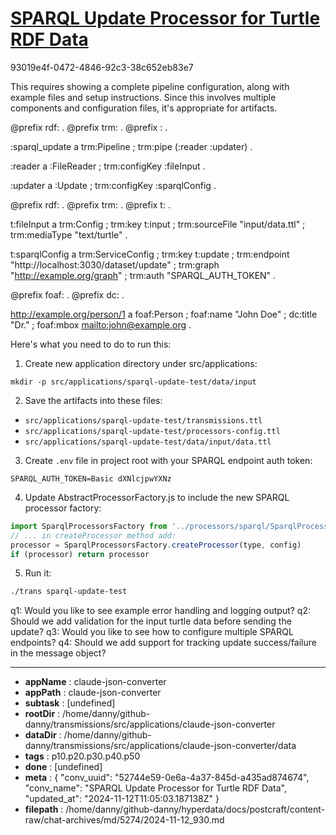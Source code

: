 # [SPARQL Update Processor for Turtle RDF Data](https://claude.ai/chat/52744e59-0e6a-4a37-845d-a435ad874674)

93019e4f-0472-4846-92c3-38c652eb83e7

 <antThinking>This requires showing a complete pipeline configuration, along with example files and setup instructions. Since this involves multiple components and configuration files, it's appropriate for artifacts.</antThinking>

<antArtifact identifier="sparql-update-transmission" type="application/vnd.ant.code" language="turtle" title="transmissions.ttl">
@prefix rdf: <http://www.w3.org/1999/02/22-rdf-syntax-ns#> .
@prefix trm: <http://purl.org/stuff/transmission/> .
@prefix : <http://hyperdata.it/transmissions/> .

:sparql_update a trm:Pipeline ;
    trm:pipe (:reader :updater) .

:reader a :FileReader ;
    trm:configKey :fileInput .

:updater a :Update ;
    trm:configKey :sparqlConfig .
</antArtifact>

<antArtifact identifier="sparql-update-config" type="application/vnd.ant.code" language="turtle" title="processors-config.ttl">
@prefix rdf: <http://www.w3.org/1999/02/22-rdf-syntax-ns#> .
@prefix trm: <http://purl.org/stuff/transmission/> .
@prefix t: <http://hyperdata.it/transmissions/> .

t:fileInput a trm:Config ;
    trm:key t:input ;
    trm:sourceFile "input/data.ttl" ;
    trm:mediaType "text/turtle" .

t:sparqlConfig a trm:ServiceConfig ;
    trm:key t:update ;
    trm:endpoint "http://localhost:3030/dataset/update" ;
    trm:graph "http://example.org/graph" ;
    trm:auth "SPARQL_AUTH_TOKEN" .
</antArtifact>

<antArtifact identifier="example-data" type="application/vnd.ant.code" language="turtle" title="data.ttl">
@prefix foaf: <http://xmlns.com/foaf/0.1/> .
@prefix dc: <http://purl.org/dc/elements/1.1/> .

<http://example.org/person/1> 
    a foaf:Person ;
    foaf:name "John Doe" ;
    dc:title "Dr." ;
    foaf:mbox <mailto:john@example.org> .
</antArtifact>

Here's what you need to do to run this:

1. Create new application directory under src/applications:
```
mkdir -p src/applications/sparql-update-test/data/input
```

2. Save the artifacts into these files:
- `src/applications/sparql-update-test/transmissions.ttl`
- `src/applications/sparql-update-test/processors-config.ttl` 
- `src/applications/sparql-update-test/data/input/data.ttl`

3. Create `.env` file in project root with your SPARQL endpoint auth token:
```
SPARQL_AUTH_TOKEN=Basic dXNlcjpwYXNz
```

4. Update AbstractProcessorFactory.js to include the new SPARQL processor factory:
```javascript
import SparqlProcessorsFactory from '../processors/sparql/SparqlProcessorsFactory.js'
// ... in createProcessor method add:
processor = SparqlProcessorsFactory.createProcessor(type, config)
if (processor) return processor
```

5. Run it:
```bash
./trans sparql-update-test
```

q1: Would you like to see example error handling and logging output?
q2: Should we add validation for the input turtle data before sending the update?
q3: Would you like to see how to configure multiple SPARQL endpoints?
q4: Should we add support for tracking update success/failure in the message object?

---

* **appName** : claude-json-converter
* **appPath** : claude-json-converter
* **subtask** : [undefined]
* **rootDir** : /home/danny/github-danny/transmissions/src/applications/claude-json-converter
* **dataDir** : /home/danny/github-danny/transmissions/src/applications/claude-json-converter/data
* **tags** : p10.p20.p30.p40.p50
* **done** : [undefined]
* **meta** : {
  "conv_uuid": "52744e59-0e6a-4a37-845d-a435ad874674",
  "conv_name": "SPARQL Update Processor for Turtle RDF Data",
  "updated_at": "2024-11-12T11:05:03.187138Z"
}
* **filepath** : /home/danny/github-danny/hyperdata/docs/postcraft/content-raw/chat-archives/md/5274/2024-11-12_930.md